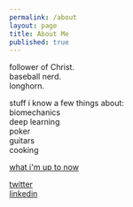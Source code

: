 ```yaml
---
permalink: /about
layout: page
title: About Me
published: true
---
```

follower of Christ.  
baseball nerd.  
longhorn.  

stuff i know a few things about:  
biomechanics  
deep learning  
poker  
guitars  
cooking  

[what i'm up to now](/now)

[twitter](https://twitter.com/MilesOkamoto)  
[linkedin](https://www.linkedin.com/in/miles-okamoto/)
